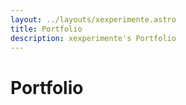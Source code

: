 ```yaml
---
layout: ../layouts/xexperimente.astro
title: Portfolio
description: xexperimente's Portfolio
---
```

# Portfolio